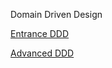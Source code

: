 Domain Driven Design

[Entrance DDD](https://github.com/BAEKJungHo/ddd/tree/main/%EB%8F%84%EB%A9%94%EC%9D%B8%20%EC%A3%BC%EB%8F%84%20%EC%84%A4%EA%B3%84%20%EC%B2%A0%EC%A0%80%20%EC%9E%85%EB%AC%B8)

[Advanced DDD](#)
